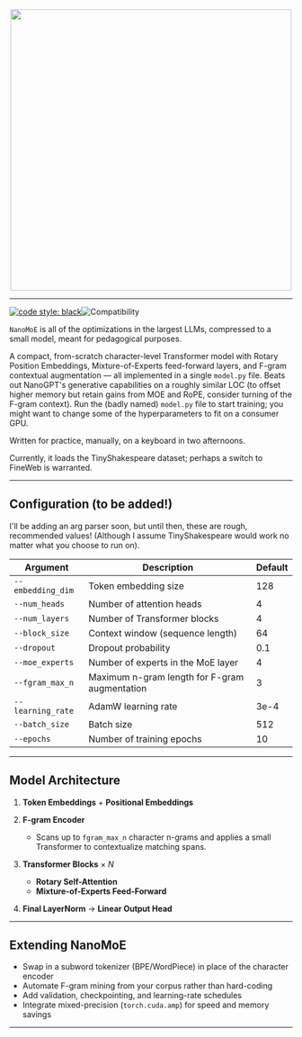 <div align=center>
<a href = "reedme.in"><img width="500px" height="500px" src= "https://github.com/user-attachments/assets/a1497ccd-eb7e-47f5-b156-a62c4239ee61"></a>
</div>

-----------------------------------------
[![code style: black](https://img.shields.io/badge/code%20style-black-000000.svg)](https://github.com/psf/black)![Compatibility](https://img.shields.io/badge/compatible%20with-python3.6.x-blue.svg)

```NanoMoE``` is all of the optimizations in the largest LLMs, compressed to a small model, meant for pedagogical purposes.

A compact, from-scratch character-level Transformer model with Rotary Position Embeddings, Mixture-of-Experts feed-forward layers, and F-gram contextual augmentation — all implemented in a single `model.py` file. Beats out NanoGPT's generative capabilities on a roughly similar LOC (to offset higher memory but retain gains from MOE and RoPE, consider turning of the F-gram context). Run the (badly named) `model.py` file to start training; you might want to change some of the hyperparameters to fit on a consumer GPU. 

Written for practice, manually, on a keyboard in two afternoons.

Currently, it loads the TinyShakespeare dataset; perhaps a switch to FineWeb is warranted.

---

## Configuration (to be added!)

I'll be adding an arg parser soon, but until then, these are rough, recommended values! (Although I assume TinyShakespeare would work no matter what you choose to run on).

| Argument          | Description                                   | Default |
| ----------------- | --------------------------------------------- | ------- |
| `--embedding_dim` | Token embedding size                          | 128     |
| `--num_heads`     | Number of attention heads                     | 4       |
| `--num_layers`    | Number of Transformer blocks                  | 4       |
| `--block_size`    | Context window (sequence length)              | 64      |
| `--dropout`       | Dropout probability                           | 0.1     |
| `--moe_experts`   | Number of experts in the MoE layer            | 4       |
| `--fgram_max_n`   | Maximum n-gram length for F-gram augmentation | 3       |
| `--learning_rate` | AdamW learning rate                           | 3e-4    |
| `--batch_size`    | Batch size                                    | 512     |
| `--epochs`        | Number of training epochs                     | 10      |

---

## Model Architecture

1. **Token Embeddings** + **Positional Embeddings**
2. **F-gram Encoder**

   * Scans up to `fgram_max_n` character n-grams and applies a small Transformer to contextualize matching spans.
3. **Transformer Blocks** × *N*

   * **Rotary Self-Attention**
   * **Mixture-of-Experts Feed-Forward**
4. **Final LayerNorm** → **Linear Output Head**

---

## Extending NanoMoE

* Swap in a subword tokenizer (BPE/WordPiece) in place of the character encoder
* Automate F-gram mining from your corpus rather than hard-coding
* Add validation, checkpointing, and learning-rate schedules
* Integrate mixed-precision (`torch.cuda.amp`) for speed and memory savings

---
